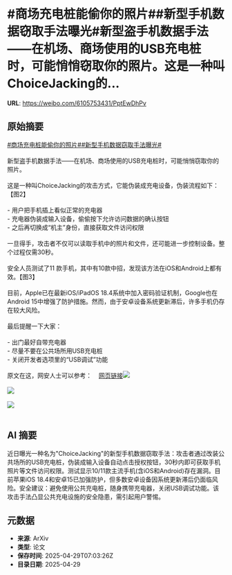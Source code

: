 # #商场充电桩能偷你的照片##新型手机数据窃取手法曝光#新型盗手机数据手法——在机场、商场使用的USB充电桩时，可能悄悄窃取你的照片。这是一种叫ChoiceJacking的...

**URL**: https://weibo.com/6105753431/PptEwDhPv

## 原始摘要

<a href="https://m.weibo.cn/search?containerid=231522type%3D1%26t%3D10%26q%3D%23%E5%95%86%E5%9C%BA%E5%85%85%E7%94%B5%E6%A1%A9%E8%83%BD%E5%81%B7%E4%BD%A0%E7%9A%84%E7%85%A7%E7%89%87%23&amp;extparam=%23%E5%95%86%E5%9C%BA%E5%85%85%E7%94%B5%E6%A1%A9%E8%83%BD%E5%81%B7%E4%BD%A0%E7%9A%84%E7%85%A7%E7%89%87%23" data-hide=""><span class="surl-text">#商场充电桩能偷你的照片#</span></a><a href="https://m.weibo.cn/search?containerid=231522type%3D1%26t%3D10%26q%3D%23%E6%96%B0%E5%9E%8B%E6%89%8B%E6%9C%BA%E6%95%B0%E6%8D%AE%E7%AA%83%E5%8F%96%E6%89%8B%E6%B3%95%E6%9B%9D%E5%85%89%23&amp;extparam=%23%E6%96%B0%E5%9E%8B%E6%89%8B%E6%9C%BA%E6%95%B0%E6%8D%AE%E7%AA%83%E5%8F%96%E6%89%8B%E6%B3%95%E6%9B%9D%E5%85%89%23" data-hide=""><span class="surl-text">#新型手机数据窃取手法曝光#</span></a><br><br>新型盗手机数据手法——在机场、商场使用的USB充电桩时，可能悄悄窃取你的照片。<br><br>这是一种叫ChoiceJacking的攻击方式，它能伪装成充电设备，伪装流程如下：【图2】<br><br>- 用户把手机插上看似正常的充电器<br>- 充电器伪装成输入设备，偷偷按下允许访问数据的确认按钮<br>- 之后再切换成“机主”身份，直接获取文件访问权限<br><br>一旦得手，攻击者不仅可以读取手机中的照片和文件，还可能进一步控制设备。整个过程仅需30秒。<br><br>安全人员测试了11 款手机，其中有10款中招，发现该方法在iOS和Android上都有效。【图3】<br><br>目前，Apple已在最新iOS/iPadOS 18.4系统中加入密码验证机制，Google也在Android 15中增强了防护措施。然而，由于安卓设备系统更新滞后，许多手机仍存在较大风险。<br><br>最后提醒一下大家：<br><br>- 出门最好自带充电器<br>- 尽量不要在公共场所用USB充电桩<br>- 关闭开发者选项里的“USB调试”功能<br><br>原文在这，网安人士可以参考：<a href="https://weibo.cn/sinaurl?u=https%3A%2F%2Farstechnica.com%2Fsecurity%2F2025%2F04%2Fios-and-android-juice-jacking-defenses-have-been-trivial-to-bypass-for-years%2F" data-hide=""><span class="url-icon"><img style="width: 1rem;height: 1rem" src="https://h5.sinaimg.cn/upload/2015/09/25/3/timeline_card_small_web_default.png" referrerpolicy="no-referrer"></span><span class="surl-text">网页链接</span></a><img style="" src="https://tvax2.sinaimg.cn/large/006Fd7o3gy1i0xhty8uvvj30k00b7whs.jpg" referrerpolicy="no-referrer"><br><br><img style="" src="https://tvax4.sinaimg.cn/large/006Fd7o3gy1i0xhu0b2smj31400gm45p.jpg" referrerpolicy="no-referrer"><br><br><img style="" src="https://tvax3.sinaimg.cn/large/006Fd7o3gy1i0xhu1hoj7j30zk0edah3.jpg" referrerpolicy="no-referrer"><br><br>

## AI 摘要

近日曝光一种名为"ChoiceJacking"的新型手机数据窃取手法：攻击者通过改装公共场所的USB充电桩，伪装成输入设备自动点击授权按钮，30秒内即可获取手机照片等文件访问权限。测试显示10/11款主流手机(含iOS和Android)存在漏洞。目前苹果iOS 18.4和安卓15已加强防护，但多数安卓设备因系统更新滞后仍面临风险。安全建议：避免使用公共充电桩，随身携带充电器，关闭USB调试功能。该攻击手法凸显公共充电设施的安全隐患，需引起用户警惕。

## 元数据

- **来源**: ArXiv
- **类型**: 论文
- **保存时间**: 2025-04-29T07:03:26Z
- **目录日期**: 2025-04-29
